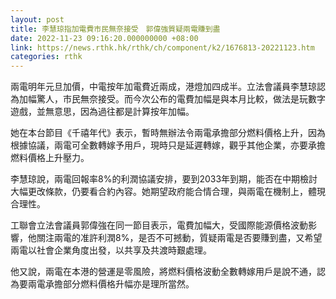 ```yaml
---
layout: post
title: 李慧琼指加電費市民無奈接受　郭偉強質疑兩電賺到盡
date: 2022-11-23 09:16:20.000000000 +08:00
link: https://news.rthk.hk/rthk/ch/component/k2/1676813-20221123.htm
categories: rthk
---
```


兩電明年元旦加價，中電按年加電費近兩成，港燈加四成半。立法會議員李慧琼認為加幅驚人，市民無奈接受。而今次公布的電費加幅是與本月比較，做法是玩數字遊戲，並無意思，因為過往都是計算按年加幅。

她在本台節目《千禧年代》表示，暫時無辦法令兩電承擔部分燃料價格上升，因為根據協議，兩電可全數轉嫁予用戶，現時只是延遲轉嫁，觀乎其他企業，亦要承擔燃料價格上升壓力。

李慧琼說，兩電回報率8%的利潤協議安排，要到2033年到期，能否在中期檢討大幅更改條款，仍要看合約內容。她期望政府能合情合理，與兩電在機制上，體現合理性。

工聯會立法會議員郭偉強在同一節目表示，電費加幅大，受國際能源價格波動影響，他關注兩電的准許利潤8%，是否不可撼動，質疑兩電是否要賺到盡，又希望兩電以社會企業角度出發，以共享及共渡時艱處理。

他又說，兩電在本港的營運是零風險，將燃料價格波動全數轉嫁用戶是說不通，認為要兩電承擔部分燃料價格升幅亦是理所當然。
